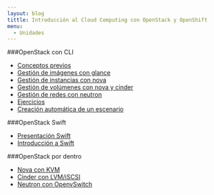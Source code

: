 ```yaml
---
layout: blog
tittle: Introducción al Cloud Computing con OpenStack y OpenShift
menu:
  - Unidades
---
```


###OpenStack con CLI

* [Conceptos previos](previos)
* [Gestión de imágenes con glance](imagenes)
* [Gestión de instancias con nova](instancia)
* [Gestión de volúmenes con nova y cinder](volumen)
* [Gestión de redes con neutron](red)
* [Ejercicios](ejercicios)
* [Creación automática de un escenario](demofinal)

###OpenStack Swift

* [Presentación Swift](presentacion_objetos)
* [Introducción a Swift](swift)

###OpenStack por dentro

* [Nova con KVM](kvm)
* [Cinder con LVM/iSCSI](almacenamiento)
* [Neutron con OpenvSwitch](openvswitch)
